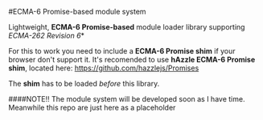 #ECMA-6 Promise-based module system

Lightweight, **ECMA-6 Promise-based** module loader library supporting *ECMA-262 Revision 6**
 
For this to work you need to include a **ECMA-6 Promise shim** if your browser don't support it. It's recomended to use **hAzzle ECMA-6 Promise shim**, located here: https://github.com/hazzlejs/Promises
 
The **shim** has to be loaded *before* this library.

####NOTE!! The module system will be developed soon as I have time. Meanwhile this repo are just here as a placeholder 
